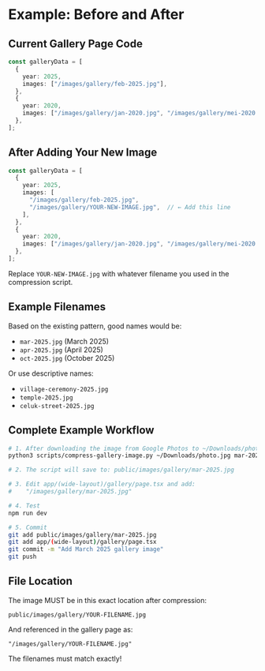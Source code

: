 # Example: Before and After

## Current Gallery Page Code

```typescript
const galleryData = [
  {
    year: 2025,
    images: ["/images/gallery/feb-2025.jpg"],
  },
  {
    year: 2020,
    images: ["/images/gallery/jan-2020.jpg", "/images/gallery/mei-2020.jpg"],
  },
];
```

## After Adding Your New Image

```typescript
const galleryData = [
  {
    year: 2025,
    images: [
      "/images/gallery/feb-2025.jpg",
      "/images/gallery/YOUR-NEW-IMAGE.jpg",  // ← Add this line
    ],
  },
  {
    year: 2020,
    images: ["/images/gallery/jan-2020.jpg", "/images/gallery/mei-2020.jpg"],
  },
];
```

Replace `YOUR-NEW-IMAGE.jpg` with whatever filename you used in the compression script.

## Example Filenames

Based on the existing pattern, good names would be:
- `mar-2025.jpg` (March 2025)
- `apr-2025.jpg` (April 2025)
- `oct-2025.jpg` (October 2025)

Or use descriptive names:
- `village-ceremony-2025.jpg`
- `temple-2025.jpg`
- `celuk-street-2025.jpg`

## Complete Example Workflow

```bash
# 1. After downloading the image from Google Photos to ~/Downloads/photo.jpg
python3 scripts/compress-gallery-image.py ~/Downloads/photo.jpg mar-2025.jpg 80

# 2. The script will save to: public/images/gallery/mar-2025.jpg

# 3. Edit app/(wide-layout)/gallery/page.tsx and add:
#    "/images/gallery/mar-2025.jpg"

# 4. Test
npm run dev

# 5. Commit
git add public/images/gallery/mar-2025.jpg
git add app/(wide-layout)/gallery/page.tsx
git commit -m "Add March 2025 gallery image"
git push
```

## File Location

The image MUST be in this exact location after compression:
```
public/images/gallery/YOUR-FILENAME.jpg
```

And referenced in the gallery page as:
```
"/images/gallery/YOUR-FILENAME.jpg"
```

The filenames must match exactly!
